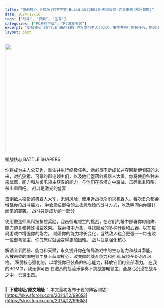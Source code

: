 ```yaml
---
title: "塑战核心 正式版|官方中文|Build.16726030-天罚轰鸣-岩石重击|解压即撸|"
date: 2024-12-16
tags: ["战斗", "探索", "生存"]
categories: ["PC游戏下载", "PC游戏专区"]
excerpt: "塑战核心 BATTLE SHAPERS 你将成为主人公艾达，重生并执行终极任务。她必须不断成长并夺回新伊甸园的未来，对抗狡猾、可恶的御电领主们，以及他们堕落的机器人大军。你将使用各种未来武器、能力和从御电领主获取的能力，与他们在高塔之中鏖战，击碎重重陷阱，杀出重围吧。 战斗是激光的盛宴 击倒敌人狡猾&hellip;"
layout: post
---
```


<img class="aligncenter size-full wp-image-99628" src="https://sky.sfcrom.com/wp-content/uploads/2024/12/2024121609313444.webp" alt="" width="616" height="353" />

塑战核心 BATTLE SHAPERS

你将成为主人公艾达，重生并执行终极任务。她必须不断成长并夺回新伊甸园的未来，对抗狡猾、可恶的御电领主们，以及他们堕落的机器人大军。你将使用各种未来武器、能力和从御电领主获取的能力，与他们在高塔之中鏖战，击碎重重陷阱，杀出重围吧。
战斗是激光的盛宴

击倒敌人狡猾的机器人大军，无惧风险，使用近战搏杀消灭机器人。每次击杀都会增强你的战斗能力。
学会适应御电领主极具危险的战斗方式，以及瞬间向你猛扑而来的突袭。
战斗只是成功的一部分

使用塑造师黑科技操控奖励，迎击御电领主的挑战，在它们的塔中部署你的陷阱、能力道具和特殊增益效果。
探索塔中万象，寻找隐藏的多种升级和武器，以在每局游戏中增强你的能力。
随着你的能力增长变化，当然敌人也会更强——每击败一位御电领主，你的旅程就会变得更加困难。
战斗就是强化核心

解锁全新武器、能力和天赋，永久提升你在每局游戏中的生存能力和战斗潜能。
从被击败的御电领主身上获取核心，改变你的战斗能力和外观,解锁全新战斗风格。
积攒核心强化剂，以增强你已装备的核心能力，释放它们的全部潜力。
在我的BGM中，我无懈可击
在激昂的摇滚乐伴奏下挑战御电领主，全身心沉浸在战斗之中，无畏出击。

---
📖 **下载地址/原文地址：** 本文最初发布于我的博客网站：[https://sky.sfcrom.com/2024/12/99653](https://sky.sfcrom.com/2024/12/99653)
